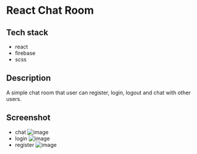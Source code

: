 # React Chat Room
## Tech stack
- react
- firebase
- scss

## Description
A simple chat room that user can register, login, logout and chat with other users.

## Screenshot
- chat
![image](https://github.com/kenny-wq/react-chat-room/assets/80817584/67465cfd-955f-4780-83d6-60a97bee4d17)
- login
![image](https://github.com/kenny-wq/react-chat-room/assets/80817584/beedfd9c-fcc2-4f00-a97d-f94f42bfce3f)
- register
![image](https://github.com/kenny-wq/react-chat-room/assets/80817584/0906ba75-db35-49e3-b2c2-d487ca2989d2)
